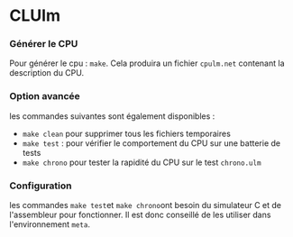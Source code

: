 # CLUlm

### Générer le CPU
Pour générer le cpu : ``make``.
Cela produira un fichier `cpulm.net` contenant la description du CPU.

### Option avancée
les commandes suivantes sont également disponibles : 

- `make clean` pour supprimer tous les fichiers temporaires
- `make test` : pour vérifier le comportement du CPU sur une batterie de tests
- `make chrono` pour tester la rapidité du CPU sur le test `chrono.ulm`

### Configuration
les commandes `make test`et `make chrono`ont besoin du simulateur C et de l'assembleur pour fonctionner. Il est donc conseillé de les utiliser dans l'environnement `meta`.
